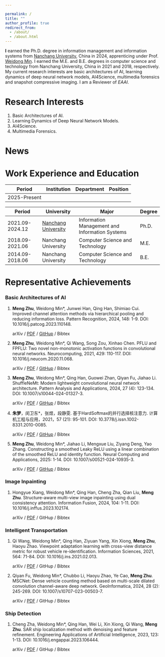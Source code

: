 ```yaml
---

permalink: /
title: ""
author_profile: true
redirect_from: 
  - /about/
  - /about.html
---
```


**I** earned the Ph.D. degree in information management and information systems from [Nanchang University](https://www.ncu.edu.cn/), China in 2024, apprenticing under Prof. [Weidong Min](https://smcs.ncu.edu.cn/szdw/jsml/ce79f6f094154067a7dda50292b90603.htm). I earned the M.E. and B.E. degrees in computer science and technology from Nanchang University, China in 2021 and 2018, respectively. My current research interests are basic architectures of AI, learning dynamics of deep neural network models, AI4Science, multimedia forensics and snapshot compressive imaging. I am a Reviewer of *EAAI*.

# Research Interests

1. Basic Architectures of AI.
2. Learning Dynamics of Deep Neural Network Models.
3. AI4Science.
4. Multimedia Forensics.

News
======

# Work Experience and Education

<div class="table-wrapper-about-work-experience">
  <table>
    <thead>
      <tr>
        <th>Period</th>
        <th>Institution</th>
        <th>Department</th>
        <th>Position</th>
      </tr>
    </thead>
    <tbody>
      <tr>
        <td>2025-Present</td>
        <td></td>
        <td></td>
        <td></td>
      </tr>
    </tbody>
  </table>
</div>
<div class="table-wrapper-about-education">
  <table>
    <thead>
      <tr>
        <th>Period</th>
        <th>University</th>
        <th>Major</th>
        <th>Degree</th>
      </tr>
    </thead>
    <tbody>
      <tr>
        <td>2021.09-2024.12</td>
        <td><a href="https://www.ncu.edu.cn" target="_blank" rel="noopener">Nanchang University</a></td>
        <td>Information Management and Information Systems</td>
        <td>Ph.D.</td>
      </tr>
      <tr>
        <td>2018.09-2021.06</td>
        <td>Nanchang University</td>
        <td>Computer Science and Technology</td>
        <td>M.E.</td>
      </tr>
      <tr>
        <td>2014.09-2018.06</td>
        <td>Nanchang University</td>
        <td>Computer Science and Technology</td>
        <td>B.E.</td>
      </tr>
    </tbody>
  </table>
</div>

# Representative Achievements

### Basic Architectures of AI

1. **Meng Zhu**, Weidong Min*, Junwei Han, Qing Han, Shimiao Cui. Improved channel attention methods via hierarchical pooling and reducing information loss. Pattern Recognition, 2024, 148: 1-9. DOI: 10.1016/j.patcog.2023.110148.

   arXiv / [PDF](https://mengzhu0308.github.io/mengzhu0308.githup.io/files/papers/2024-04-01-gsaca-meca.pdf) / [GitHup](https://github.com/mengzhu0308/GSACA-MECA) / Bibtex

2. **Meng Zhu**, Weidong Min*, Qi Wang, Song Zou, Xinhao Chen. PFLU and FPFLU: Two novel non-monotonic activation functions in convolutional neural networks. Neurocomputing, 2021, 429: 110-117. DOI: 10.1016/j.neucom.2020.11.068.

   arXiv / [PDF](https://mengzhu0308.github.io/mengzhu0308.githup.io/files/papers/2021-03-14-pflu-fpflu.pdf) / [GitHup](https://github.com/mengzhu0308/PFLU-FPFLU) / Bibtex

3. **Meng Zhu**, Weidong Min*, Qing Han, Guowei Zhan, Qiyan Fu, Jiahao Li. ShuffleNeMt: Modern lightweight convolutional neural network architecture. Pattern Analysis and Applications, 2024, 27 (4): 123-134. DOI: 10.1007/s10044-024-01327-3.

   arXiv / [PDF](https://mengzhu0308.github.io/mengzhu0308.githup.io/files/papers/2024-12-01-shufflenemt.pdf) / [GitHup](https://github.com/mengzhu0308/ShuffleNeMt) / Bibtex

4. **朱梦**，闵卫东*，张煜，段静雯. 基于HardSoftmax的并行选择核注意力. 计算机工程与应用，2021，57 (21): 95-101. DOI: 10.3778/j.issn.1002-8331.2010-0085.

   arXiv / [PDF](https://mengzhu0308.github.io/mengzhu0308.githup.io/files/papers/2021-01-19-hardsoftmax.pdf) / [GitHup](https://github.com/mengzhu0308/PSK-Attention) / Bibtex

5. **Meng Zhu**, Weidong Min*, Jiahao Li, Mengxue Liu, Ziyang Deng, Yao Zhang. Constructing a smoothed Leaky ReLU using a linear combination of the smoothed ReLU and identity function. Neural Computing and Applications, 2025: 1-14. DOI: 10.1007/s00521-024-10935-3.

   arXiv / [PDF](https://mengzhu0308.github.io/mengzhu0308.githup.io/files/papers/2025-03-01-leakypflu.pdf) / [GitHup](https://github.com/mengzhu0308/LPFLU) / Bibtex

### Image Inpainting

1. Hongyue Xiang, Weidong Min*, Qing Han, Cheng Zha, Qian Liu, **Meng Zhu**. Structure-aware multi-view image inpainting using dual consistency attention. Information Fusion, 2024, 104: 1-11. DOI: 10.1016/j.inffus.2023.102174.

   arXiv / [PDF](https://mengzhu0308.github.io/mengzhu0308.githup.io/files/papers/2023-12-01-image-inpainting.pdf) / GitHup / Bibtex

### Intelligent Transportation

1. Qi Wang, Weidong Min*, Qing Han, Ziyuan Yang, Xin Xiong, **Meng Zhu**, Haoyu Zhao. Viewpoint adaptation learning with cross-view distance metric for robust vehicle re-identification. Information Sciences, 2021, 564: 71-84. DOI: 10.1016/j.ins.2021.02.013.

   arXiv / [PDF](https://mengzhu0308.github.io/mengzhu0308.githup.io/files/papers/2021-06-01-vehicle-re-identification.pdf) / GitHup / Bibtex

2. Qiyan Fu, Weidong Min*, Chubbo Li, Haoyu Zhao, Ye Cao, **Meng Zhu**. MSCNet: Dense vehicle counting method based on multi-scale dilated convolution channel-aware deep network. GeoInformatica, 2024, 28 (2): 245-269. DOI: 10.1007/s10707-023-00503-7.

   arXiv / [PDF](https://mengzhu0308.github.io/mengzhu0308.githup.io/files/papers/2023-07-01-mscnet.pdf) / GitHup / Bibtex

### Ship Detection

1. Cheng Zha, Weidong Min*, Qing Han, Wei Li, Xin Xiong, Qi Wang, **Meng Zhu**. SAR ship localization method with denoising and feature refinement. Engineering Applications of Artificial Intelligence, 2023, 123: 1-13. DOI: 10.1016/j.engappai.2023.106444. 

   arXiv / [PDF](https://mengzhu0308.github.io/mengzhu0308.githup.io/files/papers/2023-08-01-sar-ship-localization.pdf) / GitHup / Bibtex
